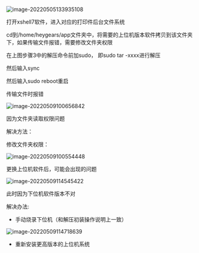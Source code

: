 ![image-20220505133935108](E:\文档\GitHub\Notiz\电脑上更换上位机系统.assets\image-20220505133935108.png)

打开xshell7软件，进入对应的打印件后台文件系统

cd到/home/heygears/app文件夹中，将需要的上位机版本软件拷贝到该文件夹下，如果传输文件报错，需要修改文件夹权限

在上图步骤3中的解压命令前加sudo， 即sudo tar -xxxx进行解压

然后输入sync

然后输入sudo reboot重启



传输文件时报错

![image-20220509100656842](E:\文档\GitHub\Notiz\电脑上更换上位机系统.assets\image-20220509100656842.png)

因为文件夹读取权限问题

解决方法：

修改文件夹权限：

![image-20220509100554448](E:\文档\GitHub\Notiz\电脑上更换上位机系统.assets\image-20220509100554448.png)



更换上位机软件后，可能会出现的问题

![image-20220509114545422](E:\文档\GitHub\Notiz\电脑上更换上位机系统.assets\image-20220509114545422.png)

此时因为下位机软件版本不对

解决办法:

- 手动烧录下位机（和解压初装操作说明上一致）

![image-20220509114718639](E:\文档\GitHub\Notiz\电脑上更换上位机系统.assets\image-20220509114718639.png)

- 重新安装更高版本的上位机系统
